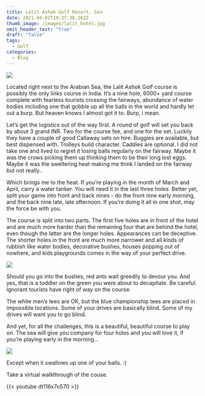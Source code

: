 ```yaml
---
title: Lalit Ashok Golf Resort, Goa
date: 2021-04-02T19:37:38.262Z
thumb_image: /images/lalit_hotel.jpg
omit_header_text: "true"
draft: "false"
tags:
  - Golf
categories:
  - Blog
---
```


![](/images/lalit_hotel.jpg)

Located right next to the Arabian Sea, the Lalit Ashok Golf course is possibly the only links course in India. It’s a nine hole, 6000+ yard course complete with fearless tourists crossing the fairways, abundance of water bodies including one that gobble up all the balls in the world and hardly let out a burp. But heaven knows I almost got it to. Burp, i mean. 

Let’s get the logistics out of the way first. A round of golf will set you back by about 3 grand INR. Two for the course fee, and one for the set. Luckily they have a couple of good Callaway sets on hire. Buggies are available, but best dispensed with. Trolleys build character. Caddies are optional. I did not take one and lived to regret it losing balls regularly on the fairway. Maybe it was the crows picking them up thinking them to be their long lost eggs. Maybe it was the sweltering heat making me think I landed on the fairway but not really..

Which brings me to the heat. If you’re playing in the month of March and April, carry a water tanker. You will need it in the last three holes. Better yet, split your game into front and back nines - do the front nine early morning, and the back nine late, late afternoon. If you’re doing it all in one shot, may the force be with you. 

The course is split into two parts. The first five holes are in front of the hotel and are much more harder than the remaining four that are behind the hotel, even though the latter are the longer holes. Appearances can be deceptive. The shorter holes in the front are much more narrower and all kinds of rubbish like water bodies, decorative bushes, houses popping out of nowhere, and kids playgrounds comes in the way of your perfect drive. 

![](/images/lalit_hole_1.jpg)


Should you go into the bushes, red ants wait greedily to devour you. And yes, that is a toddler on the green you were about to decapitate. Be careful. Ignorant tourists have right of way on the course. 

The white men’s tees are OK, but the blue championship tees are placed in impossible locations. Some of your drives are basically blind. Some of my drives will want you to go blind. 

And yet, for all the challenges, this is a beautiful, beautiful course to play on. The sea will give you company for four holes and you will love it, if you’re playing early in the morning...

![](/images/lalit_hole_2.jpg)

Except when it swallows up one of your balls. :)

Take a virtual walkthrough of the couse. 

{{< youtube dt116x7o570 >}}
